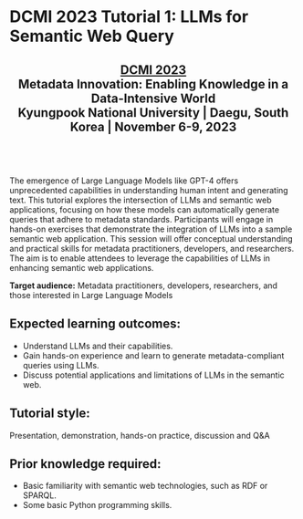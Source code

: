 # DCMI 2023 Tutorial 1: LLMs for Semantic Web Query

<center>
    <h2>
        <a href="https://www.dublincore.org/conferences/2023/sessions/tutorial-2/">DCMI 2023 </a> <br/>
        Metadata Innovation: Enabling Knowledge in a Data-Intensive World<br/>
        Kyungpook National University | Daegu, South Korea | November 6-9, 2023<br/>  <br/>
    </h2>
    <br/>
</center>

The emergence of Large Language Models like GPT-4 offers unprecedented capabilities in understanding human intent and generating text. This tutorial explores the intersection of LLMs and semantic web applications, focusing on how these models can automatically generate queries that adhere to metadata standards. Participants will engage in hands-on exercises that demonstrate the integration of LLMs into a sample semantic web application. This session will offer conceptual understanding and practical skills for metadata practitioners, developers, and researchers. The aim is to enable attendees to leverage the capabilities of LLMs in enhancing semantic web applications.  

**Target audience:** Metadata practitioners, developers, researchers, and those interested in Large Language Models

## Expected learning outcomes:
- Understand LLMs and their capabilities.
- Gain hands-on experience and learn to generate metadata-compliant queries using LLMs.
- Discuss potential applications and limitations of LLMs in the semantic web.

## Tutorial style:
Presentation, demonstration, hands-on practice, discussion and Q&A


## Prior knowledge required:
- Basic familiarity with semantic web technologies, such as RDF or SPARQL.
- Some basic Python programming skills.


